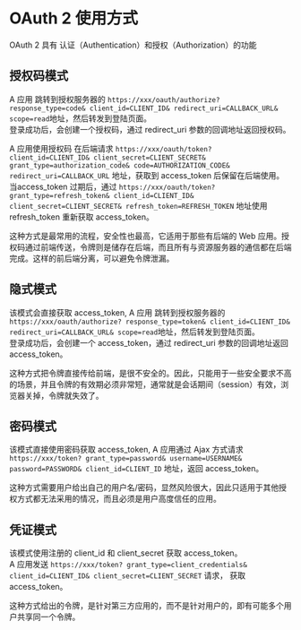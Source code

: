 # OAuth 2 使用方式

OAuth 2 具有 认证（Authentication）和授权（Authorization）的功能

## 授权码模式

A 应用 跳转到授权服务器的 `https://xxx/oauth/authorize?
  response_type=code&
  client_id=CLIENT_ID&
  redirect_uri=CALLBACK_URL&
  scope=read`地址，然后转发到登陆页面。  
  登录成功后，会创建一个授权码，通过 redirect_uri 参数的回调地址返回授权码。  

A 应用使用授权码 在后端请求 `https://xxx/oauth/token?
 client_id=CLIENT_ID&
 client_secret=CLIENT_SECRET&
 grant_type=authorization_code&
 code=AUTHORIZATION_CODE&
 redirect_uri=CALLBACK_URL` 地址，获取到 access_token 后保留在后端使用。  
 当access_token 过期后，通过 `https://xxx/oauth/token?
  grant_type=refresh_token&
  client_id=CLIENT_ID&
  client_secret=CLIENT_SECRET&
  refresh_token=REFRESH_TOKEN` 地址使用 refresh_token 重新获取 access_token。

这种方式是最常用的流程，安全性也最高，它适用于那些有后端的 Web 应用。授权码通过前端传送，令牌则是储存在后端，而且所有与资源服务器的通信都在后端完成。这样的前后端分离，可以避免令牌泄漏。

## 隐式模式

该模式会直接获取 access_token, A 应用 跳转到授权服务器的 `https://xxx/oauth/authorize?
  response_type=token&
  client_id=CLIENT_ID&
  redirect_uri=CALLBACK_URL&
  scope=read`地址，然后转发到登陆页面。  
登录成功后，会创建一个 access_token，通过 redirect_uri 参数的回调地址返回 access_token。  

这种方式把令牌直接传给前端，是很不安全的。因此，只能用于一些安全要求不高的场景，并且令牌的有效期必须非常短，通常就是会话期间（session）有效，浏览器关掉，令牌就失效了。

## 密码模式

该模式直接使用密码获取 access_token, A 应用通过 Ajax 方式请求 `https://xxx/token?
  grant_type=password&
  username=USERNAME&
  password=PASSWORD&
  client_id=CLIENT_ID` 地址，返回 access_token。  

这种方式需要用户给出自己的用户名/密码，显然风险很大，因此只适用于其他授权方式都无法采用的情况，而且必须是用户高度信任的应用。

## 凭证模式

该模式使用注册的 client_id 和 client_secret 获取 access_token。  
A 应用发送 `https://xxx/token?
  grant_type=client_credentials&
  client_id=CLIENT_ID&
  client_secret=CLIENT_SECRET` 请求， 获取 access_token。  

这种方式给出的令牌，是针对第三方应用的，而不是针对用户的，即有可能多个用户共享同一个令牌。
